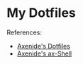 # My Dotfiles  

References:  
- [Axenide's Dotfiles](https://github.com/Axenide/Dotfiles)  
- [Axenide's ax-Shell](https://github.com/Axenide/ax-Shell)  

